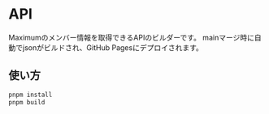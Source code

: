 # API

Maximumのメンバー情報を取得できるAPIのビルダーです。
mainマージ時に自動でjsonがビルドされ、GitHub Pagesにデプロイされます。

## 使い方

```bash
pnpm install
pnpm build
```
